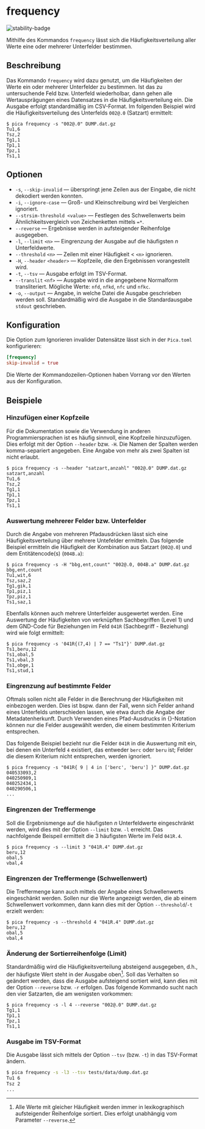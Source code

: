# frequency

![stability-badge](https://img.shields.io/badge/stability-stable-green?style=flat-square)

Mithilfe des Kommandos `frequency` lässt sich die Häufigkeitsverteilung
aller Werte eine oder mehrerer Unterfelder bestimmen.

## Beschreibung

Das Kommando `frequency` wird dazu genutzt, um die Häufigkeiten der
Werte ein oder mehrerer Unterfelder zu bestimmen. Ist das zu
untersuchende Feld bzw. Unterfeld wiederholbar, dann gehen alle
Wertausprägungen eines Datensatzes in die Häufigkeitsverteilung ein. Die
Ausgabe erfolgt standardmäßig im CSV-Format. Im folgenden Beispiel wird
die Häufigkeitsverteilung des Unterfelds `002@.0` (Satzart) ermittelt:

```console
$ pica frequency -s "002@.0" DUMP.dat.gz
Tu1,6
Tsz,2
Tg1,1
Tp1,1
Tpz,1
Ts1,1

```

## Optionen

* `-s`, `--skip-invalid` — überspringt jene Zeilen aus der Eingabe, die
  nicht dekodiert werden konnten.
* `-i`, `--ignore-case` — Groß- und Kleinschreibung wird bei Vergleichen
  ignoriert.
* `--strsim-threshold <value>` — Festlegen des Schwellenwerts beim
  Ähnlichkeitsvergleich von Zeichenketten mittels `=*`.
* `--reverse` — Ergebnisse werden in aufsteigender Reihenfolge
  ausgegeben.
* `-l`, `--limit` `<n>` — Eingrenzung der Ausgabe auf die häufigsten _n_
  Unterfeldwerte.
* `--threshold` `<n>` — Zeilen mit einer Häufigkeit < `<n>` ignorieren.
* `-H`, `--header` `<header>` — Kopfzeile, die den Ergebnissen
  vorangestellt wird.
* `-t`, `--tsv` — Ausgabe erfolgt im TSV-Format.
* `--translit` `<nf>` — Ausgabe wird in die angegebene Normalform
  transliteriert. Mögliche Werte: `nfd`, `nfkd`, `nfc` und `nfkc`.
* `-o`, `--output` — Angabe, in welche Datei die Ausgabe geschrieben
  werden soll. Standardmäßig wird die Ausgabe in die Standardausgabe
  `stdout` geschrieben.

## Konfiguration

<!-- TODO: Link zum allgemeinen Kapitel über die Konfigurationsdatei -->

Die Option zum Ignorieren invalider Datensätze lässt sich in der
`Pica.toml` konfigurieren:

```toml
[frequency]
skip-invalid = true
```

Die Werte der Kommandozeilen-Optionen haben Vorrang vor den Werten aus
der Konfiguration.


## Beispiele

### Hinzufügen einer Kopfzeile

Für die Dokumentation sowie die Verwendung in anderen Programmiersprachen
ist es häufig sinnvoll, eine Kopfzeile hinzuzufügen. Dies erfolgt mit der
Option `--header` bzw. `-H`. Die Namen der Spalten werden komma-separiert
angegeben. Eine Angabe von mehr als zwei Spalten ist nicht erlaubt.

```console
$ pica frequency -s --header "satzart,anzahl" "002@.0" DUMP.dat.gz
satzart,anzahl
Tu1,6
Tsz,2
Tg1,1
Tp1,1
Tpz,1
Ts1,1

```

### Auswertung mehrerer Felder bzw. Unterfelder

Durch die Angabe von mehreren Pfadausdrücken lässt sich eine
Häufigkeitsverteilung über mehrere Untefelder ermitteln. Das folgende
Beispiel ermitteln die Häufigkeit der Kombination aus Satzart (`002@.0`)
und dem Entitätencode(s) (`004B.a`):

```console
$ pica frequency -s -H "bbg,ent,count" "002@.0, 004B.a" DUMP.dat.gz
bbg,ent,count
Tu1,wit,6
Tsz,saz,2
Tg1,gik,1
Tp1,piz,1
Tpz,piz,1
Ts1,saz,1

```

Ebenfalls können auch mehrere Unterfelder ausgewertet werden. Eine
Auswertung der Häufigkeiten von verknüpften Sachbegriffen (Level 1) und
dem GND-Code für Beziehungen im Feld `041R` (Sachbegriff - Beziehung)
wird wie folgt ermittelt:

```console
$ pica frequency -s '041R{(7,4) | 7 == "Ts1"}' DUMP.dat.gz
Ts1,beru,12
Ts1,obal,5
Ts1,vbal,3
Ts1,obge,1
Ts1,stud,1

```

### Eingrenzung auf bestimmte Felder

Oftmals sollen nicht alle Felder in die Berechnung der Häufigkeiten mit
einbezogen werden. Dies ist bspw. dann der Fall, wenn sich Felder anhand
eines Unterfelds unterschieden lassen, wie etwa durch die Angabe der
Metadatenherkunft. Durch Verwenden eines Pfad-Ausdrucks in {}-Notation
können nur die Felder ausgewählt werden, die einem bestimmten Kriterium
entsprechen.

Das folgende Beispiel bezieht nur die Felder `041R` in die Auswertung
mit ein, bei denen ein Unterfeld `4` existiert, das entweder `berc` oder
`beru` ist; Felder die diesem Kriterium nicht entsprechen, werden
ignoriert.

```console
$ pica frequency -s "041R{ 9 | 4 in ['berc', 'beru'] }" DUMP.dat.gz
040533093,2
040250989,1
040252434,1
040290506,1
...
```

### Eingrenzen der Treffermenge

Soll die Ergebnismenge auf die häufigsten _n_ Unterfeldwerte
eingeschränkt werden, wird dies mit der Option `--limit` bzw. `-l`
erreicht. Das nachfolgende Beispeil ermittelt die 3 häufigsten Werte im
Feld `041R.4`.

```console
$ pica frequency -s --limit 3 "041R.4" DUMP.dat.gz
beru,12
obal,5
vbal,4

```

### Eingrenzen der Treffermenge (Schwellenwert)

Die Treffermenge kann auch mittels der Angabe eines Schwellenwerts
eingeschänkt werden. Sollen nur die Werte angezeigt werden, die ab einem
Schwellenwert vorkommen, dann kann dies mit der Option
`--threshold`/`-t` erzielt werden:

```console
$ pica frequency -s --threshold 4 "041R.4" DUMP.dat.gz
beru,12
obal,5
vbal,4

```

### Änderung der Sortierreihenfolge (Limit)

Standardmäßig wird die Häufigkeitsverteilung absteigend ausgegeben,
d.h., der häufigste Wert steht in der Ausgabe oben[^fn1]. Soll das
Verhalten so geändert werden, dass die Ausgabe aufsteigend sortiert wird,
kann dies mit der Option `--reverse` bzw. `-r` erfolgen. Das folgende
Kommando sucht nach den vier Satzarten, die am wenigsten vorkommen:

```console
$ pica frequency -s -l 4 --reverse "002@.0" DUMP.dat.gz
Tg1,1
Tp1,1
Tpz,1
Ts1,1

```

### Ausgabe im TSV-Format

Die Ausgabe lässt sich mittels der Option `--tsv` (bzw. `-t`) in das
TSV-Format ändern.

```bash
$ pica frequency -s -l3 --tsv tests/data/dump.dat.gz
Tu1	6
Tsz	2
...
```

[^fn1]: Alle Werte mit gleicher Häufigkeit werden immer in lexikographisch
    aufsteigender Reihenfolge sortiert. Dies erfolgt unabhängig vom
    Parameter `--reverse`.
